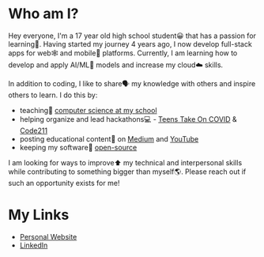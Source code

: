

<!--
**ashayp22/ashayp22** is a ✨ _special_ ✨ repository because its `README.md` (this file) appears on your GitHub profile.
-->

# Who am I?

Hey everyone, I'm a 17 year old high school student😀 that has a passion for learning📖. Having started my journey 4 years ago, I now develop full-stack apps for web🕸️ and mobile📱 platforms. Currently, I am learning how to develop and apply AI/ML🧠 models and increase my cloud☁️ skills.

In addition to coding, I like to share🗣️ my knowledge with others and inspire others to learn. I do this by:

* teaching🏫 [computer science at my school](https://compscikids.net/)
* helping organize and lead hackathons💻 - [Teens Take On COVID](https://teens-take-on-covid.devpost.com/) & [Code211](https://code211.org/)
* posting educational content🧮 on [Medium](https://medium.com/@ashayp22) and [YouTube](https://www.youtube.com/channel/UCC-lrzuSt77LJjqa7bOCYjw)
* keeping my software👐 [open-source](https://github.com/ashayp22/)

I am looking for ways to improve⬆️ my technical and interpersonal skills while contributing to something bigger than myself🌎. Please reach out if such an opportunity exists for me!

# My Links

* [Personal Website](http://ashayp.com/)
* [LinkedIn](https://www.linkedin.com/in/ashay-parikh-a0621619a/)
